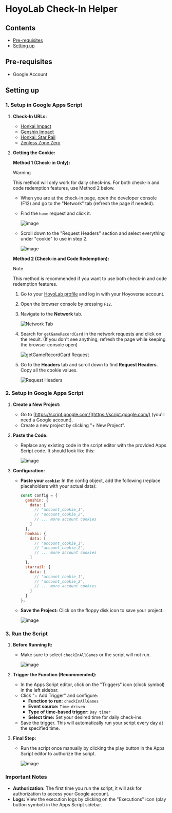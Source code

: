 # HoyoLab Check-In Helper

## Contents
- [Pre-requisites](#pre-requisites)
- [Setting up](#setting-up)

## Pre-requisites
- Google Account

## Setting up

### 1. Setup in Google Apps Script

1. **Check-In URLs:**
   - [Honkai Impact](https://act.hoyolab.com/bbs/event/signin-bh3/index.html?act_id=e202110291205111)
   - [Genshin Impact](https://act.hoyolab.com/ys/event/signin-sea-v3/index.html?act_id=e202102251931481)
   - [Honkai: Star Rail](https://act.hoyolab.com/bbs/event/signin/hkrpg/index.html?act_id=e202303301540311)
   - [Zenless Zone Zero](https://act.hoyolab.com/bbs/event/signin/zzz/e202406031448091.html?act_id=e202406031448091)

2. **Getting the Cookie:**

   **Method 1 (Check-in Only):**
   > [!WARNING]
   > This method will only work for daily check-ins. For both check-in and code redemption features, use Method 2 below.

   - When you are at the check-in page, open the developer console (F12) and go to the "Network" tab (refresh the page if needed).
   - Find the `home` request and click it.

     ![image](https://github.com/torikushiii/hoyolab-auto/assets/21153445/672051f5-26a8-4be0-9403-fca30ac3986c)

   - Scroll down to the "Request Headers" section and select everything under "cookie" to use in step 2.

     ![image](https://github.com/torikushiii/hoyolab-auto/assets/21153445/e4cb8259-aef4-4b2c-9d88-78e30a03b05c)

   **Method 2 (Check-in and Code Redemption):**
   > [!NOTE]
   > This method is recommended if you want to use both check-in and code redemption features.

   1. Go to your [HoyoLab profile](https://www.hoyolab.com/accountCenter/postList) and log in with your Hoyoverse account.
   2. Open the browser console by pressing `F12`.
   3. Navigate to the **Network** tab.

      ![Network Tab](https://gist.github.com/assets/21153445/f3c90ee3-e711-4aea-a1d2-94abd8824c01)

   4. Search for `getGameRecordCard` in the network requests and click on the result. (If you don't see anything, refresh the page while keeping the browser console open)

      ![getGameRecordCard Request](https://gist.github.com/assets/21153445/4da91d07-59de-4af0-9471-d1f9e000f61f)

   5. Go to the **Headers** tab and scroll down to find **Request Headers**. Copy all the cookie values.

      ![Request Headers](https://gist.github.com/assets/21153445/0165a481-682e-411b-ba88-a8af17cd6f71)

### 2. Setup in Google Apps Script

1. **Create a New Project:**
   - Go to [https://script.google.com/](https://script.google.com/) (you'll need a Google account).
   - Create a new project by clicking "+ New Project".

2. **Paste the Code:**
   - Replace any existing code in the script editor with the provided Apps Script code. It should look like this:

     ![image](https://github.com/torikushiii/hoyolab-auto/assets/21153445/4a0a5a30-c990-41f2-802e-1ba6f45c0c43)

3. **Configuration:**
   - **Paste your `cookie`:** In the config object, add the following (replace placeholders with your actual data):

     ```javascript
     const config = {
       genshin: {
         data: [
           // "account_cookie_1",
           // "account_cookie_2",
           // ... more account cookies
         ]
       },
       honkai: {
         data: [
           // "account_cookie_1",
           // "account_cookie_2",
           // ... more account cookies
         ]
       },
       starrail: {
         data: [
           // "account_cookie_1",
           // "account_cookie_2",
           // ... more account cookies
         ]
       }
     };
     ```

   - **Save the Project:** Click on the floppy disk icon to save your project.

     ![image](https://github.com/torikushiii/hoyolab-auto/assets/21153445/7c7b36cf-937a-4003-b86e-9f5f74365a68)

### 3. Run the Script

1. **Before Running It:**
   - Make sure to select `checkInAllGames` or the script will not run.

     ![image](https://github.com/torikushiii/hoyolab-auto/assets/21153445/c5caed6d-773e-46d6-a1b5-e6d0c8226c98)

2. **Trigger the Function (Recommended):**
   - In the Apps Script editor, click on the "Triggers" icon (clock symbol) in the left sidebar.
   - Click "+ Add Trigger" and configure:
     - **Function to run:** `checkInAllGames`
     - **Event source:** `Time-driven`
     - **Type of time-based trigger:** `Day timer`
     - **Select time:** Set your desired time for daily check-ins.
   - Save the trigger. This will automatically run your script every day at the specified time.

3. **Final Step:**
   - Run the script once manually by clicking the play button in the Apps Script editor to authorize the script.

     ![image](https://github.com/torikushiii/hoyolab-auto/assets/21153445/8378f2b9-2532-4e37-8cf7-394bee0f41c3)

### Important Notes

- **Authorization:** The first time you run the script, it will ask for authorization to access your Google account.
- **Logs:** View the execution logs by clicking on the "Executions" icon (play button symbol) in the Apps Script sidebar.